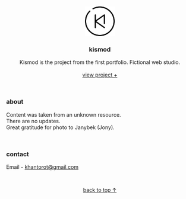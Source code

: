 <br />
<div align="center">
  <a href="#top">
    <img src="images/logo1.png" alt="logo" width="80" height="80">
  </a>

  <h3 align="center">kismod</h3>

  <p align="center">
    Kismod is the project from the first portfolio. Fictional web studio.
    <br />
    <br />
    <a href="https://khantorot.github.io/kismod">view project +</a>
  </p>
</div>
<br />





### about
 
Сontent was taken from an unknown resource.  
There are no updates.  
Great gratitude for photo to Janybek (Jony).  



<br />



### contact

Email - khantorot@gmail.com





<br />
<p align="center"><a href="#top">back to top ↑</a></p>